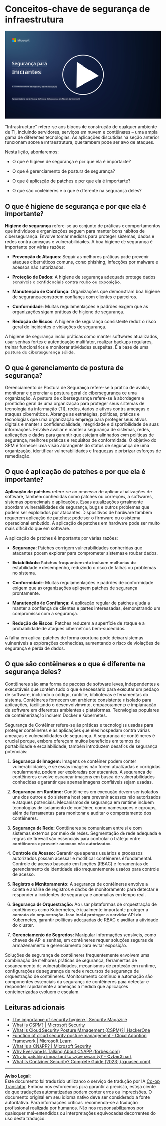 <!--
CO_OP_TRANSLATOR_METADATA:
{
  "original_hash": "882ebf66a648f419bcbf680ed6aefa00",
  "translation_date": "2025-09-03T20:02:49+00:00",
  "source_file": "6.1 Infrastructure security key concepts.md",
  "language_code": "br"
}
-->
# Conceitos-chave de segurança de infraestrutura

[![Assista ao vídeo](../../translated_images/6-1_placeholder.773c176b8b7e3560d49a8ab481a9457006c04ad3c7b3acd4a4291af6da21df7f.br.png)](https://learn-video.azurefd.net/vod/player?id=729d969e-c8ce-4889-aaa0-e5d92658ed62)

"Infrastructure" refere-se aos blocos de construção de qualquer ambiente de TI, incluindo servidores, serviços em nuvem e contêineres – uma ampla gama de diferentes tecnologias. As aplicações discutidas na seção anterior funcionam sobre a infraestrutura, que também pode ser alvo de ataques.

Nesta lição, abordaremos:

- O que é higiene de segurança e por que ela é importante?

- O que é gerenciamento de postura de segurança?

- O que é aplicação de patches e por que ela é importante?

- O que são contêineres e o que é diferente na segurança deles?

## O que é higiene de segurança e por que ela é importante?

**Higiene de segurança** refere-se ao conjunto de práticas e comportamentos que indivíduos e organizações seguem para manter bons hábitos de cibersegurança. Envolve tomar medidas para proteger sistemas, dados e redes contra ameaças e vulnerabilidades. A boa higiene de segurança é importante por várias razões:

- **Prevenção de Ataques**: Seguir as melhores práticas pode prevenir ataques cibernéticos comuns, como phishing, infecções por malware e acessos não autorizados.

- **Proteção de Dados**: A higiene de segurança adequada protege dados sensíveis e confidenciais contra roubo ou exposição.

- **Manutenção de Confiança**: Organizações que demonstram boa higiene de segurança constroem confiança com clientes e parceiros.

- **Conformidade**: Muitas regulamentações e padrões exigem que as organizações sigam práticas de higiene de segurança.

- **Redução de Riscos**: A higiene de segurança consistente reduz o risco geral de incidentes e violações de segurança.

A higiene de segurança inclui práticas como manter softwares atualizados, usar senhas fortes e autenticação multifator, realizar backups regulares, treinar funcionários e monitorar atividades suspeitas. É a base de uma postura de cibersegurança sólida.

## O que é gerenciamento de postura de segurança?

Gerenciamento de Postura de Segurança refere-se à prática de avaliar, monitorar e gerenciar a postura geral de cibersegurança de uma organização. A postura de cibersegurança refere-se à abordagem e prontidão geral de uma organização para proteger seus sistemas de tecnologia da informação (TI), redes, dados e ativos contra ameaças e ataques cibernéticos. Abrange as estratégias, políticas, práticas e tecnologias que uma organização emprega para proteger seus ativos digitais e manter a confidencialidade, integridade e disponibilidade de suas informações. Envolve avaliar e manter a segurança de sistemas, redes, aplicações e dados para garantir que estejam alinhados com políticas de segurança, melhores práticas e requisitos de conformidade. O objetivo do SPM é fornecer uma visão abrangente do status de segurança de uma organização, identificar vulnerabilidades e fraquezas e priorizar esforços de remediação.

## O que é aplicação de patches e por que ela é importante?

**Aplicação de patches** refere-se ao processo de aplicar atualizações de software, também conhecidas como patches ou correções, a softwares, sistemas operacionais e aplicações. Essas atualizações geralmente abordam vulnerabilidades de segurança, bugs e outros problemas que podem ser explorados por atacantes. Dispositivos de hardware também requerem aplicação de patches: pode ser o firmware ou o sistema operacional embutido. A aplicação de patches em hardware pode ser muito mais difícil do que em software.

A aplicação de patches é importante por várias razões:

- **Segurança**: Patches corrigem vulnerabilidades conhecidas que atacantes podem explorar para comprometer sistemas e roubar dados.

- **Estabilidade**: Patches frequentemente incluem melhorias de estabilidade e desempenho, reduzindo o risco de falhas ou problemas no sistema.

- **Conformidade**: Muitas regulamentações e padrões de conformidade exigem que as organizações apliquem patches de segurança prontamente.

- **Manutenção de Confiança**: A aplicação regular de patches ajuda a manter a confiança de clientes e partes interessadas, demonstrando um compromisso com a segurança.

- **Redução de Riscos**: Patches reduzem a superfície de ataque e a probabilidade de ataques cibernéticos bem-sucedidos.

A falha em aplicar patches de forma oportuna pode deixar sistemas vulneráveis a explorações conhecidas, aumentando o risco de violações de segurança e perda de dados.

## O que são contêineres e o que é diferente na segurança deles?

Contêineres são uma forma de pacotes de software leves, independentes e executáveis que contêm tudo o que é necessário para executar um pedaço de software, incluindo o código, runtime, bibliotecas e ferramentas do sistema. Contêineres fornecem um ambiente consistente e isolado para aplicações, facilitando o desenvolvimento, empacotamento e implantação de software em diferentes ambientes e plataformas. Tecnologias populares de conteinerização incluem Docker e Kubernetes.

Segurança de Contêiner refere-se às práticas e tecnologias usadas para proteger contêineres e as aplicações que eles hospedam contra várias ameaças e vulnerabilidades de segurança. A segurança de contêineres é crucial porque, embora ofereçam muitos benefícios em termos de portabilidade e escalabilidade, também introduzem desafios de segurança potenciais:

1. **Segurança de Imagem:** Imagens de contêiner podem conter vulnerabilidades, e se essas imagens não forem atualizadas e corrigidas regularmente, podem ser exploradas por atacantes. A segurança de contêineres envolve escanear imagens em busca de vulnerabilidades conhecidas e garantir que apenas imagens confiáveis sejam usadas.

2. **Segurança em Runtime:** Contêineres em execução devem ser isolados uns dos outros e do sistema host para prevenir acessos não autorizados e ataques potenciais. Mecanismos de segurança em runtime incluem tecnologias de isolamento de contêiner, como namespaces e cgroups, além de ferramentas para monitorar e auditar o comportamento dos contêineres.

3. **Segurança de Rede:** Contêineres se comunicam entre si e com sistemas externos por meio de redes. Segmentação de rede adequada e regras de firewall são essenciais para controlar o tráfego entre contêineres e prevenir acessos não autorizados.

4. **Controle de Acesso:** Garantir que apenas usuários e processos autorizados possam acessar e modificar contêineres é fundamental. Controle de acesso baseado em funções (RBAC) e ferramentas de gerenciamento de identidade são frequentemente usados para controle de acesso.

5. **Registro e Monitoramento:** A segurança de contêineres envolve a coleta e análise de registros e dados de monitoramento para detectar e responder a incidentes de segurança e anomalias em tempo real.

6. **Segurança de Orquestração:** Ao usar plataformas de orquestração de contêineres como Kubernetes, é igualmente importante proteger a camada de orquestração. Isso inclui proteger o servidor API do Kubernetes, garantir políticas adequadas de RBAC e auditar a atividade do cluster.

7. **Gerenciamento de Segredos:** Manipular informações sensíveis, como chaves de API e senhas, em contêineres requer soluções seguras de armazenamento e gerenciamento para evitar exposição.

Soluções de segurança de contêineres frequentemente envolvem uma combinação de melhores práticas de segurança, ferramentas de escaneamento de vulnerabilidades, mecanismos de proteção em runtime, configurações de segurança de rede e recursos de segurança de orquestração de contêineres. Monitoramento contínuo e automação são componentes essenciais da segurança de contêineres para detectar e responder rapidamente a ameaças à medida que aplicações conteinerizadas evoluem e escalam.

## Leituras adicionais

- [The importance of security hygiene | Security Magazine](https://www.securitymagazine.com/articles/99510-the-importance-of-security-hygiene)
- [What is CSPM? | Microsoft Security](https://www.microsoft.com/security/business/security-101/what-is-cspm?WT.mc_id=academic-96948-sayoung)
- [What is Cloud Security Posture Management (CSPM)? | HackerOne](https://www.hackerone.com/knowledge-center/what-cloud-security-posture-management)
- [Function of cloud security posture management - Cloud Adoption Framework | Microsoft Learn](https://learn.microsoft.com/azure/cloud-adoption-framework/organize/cloud-security-posture-management?WT.mc_id=academic-96948-sayoung)
- [What Is a CNAPP? | Microsoft Security](https://www.microsoft.com/security/business/security-101/what-is-cnapp)
- [Why Everyone Is Talking About CNAPP (forbes.com)](https://www.forbes.com/sites/forbestechcouncil/2021/12/10/why-everyone-is-talking-about-cnapp/?sh=567275ca1549)
- [Why is patching important to cybersecurity? - CyberSmart](https://cybersmart.co.uk/blog/why-is-patching-important-to-cybersecurity/)
- [What Is Container Security? Complete Guide [2023] (aquasec.com)](https://www.aquasec.com/cloud-native-academy/container-security/container-security/)

---

**Aviso Legal**:  
Este documento foi traduzido utilizando o serviço de tradução por IA [Co-op Translator](https://github.com/Azure/co-op-translator). Embora nos esforcemos para garantir a precisão, esteja ciente de que traduções automatizadas podem conter erros ou imprecisões. O documento original em seu idioma nativo deve ser considerado a fonte autoritativa. Para informações críticas, recomenda-se a tradução profissional realizada por humanos. Não nos responsabilizamos por quaisquer mal-entendidos ou interpretações equivocadas decorrentes do uso desta tradução.